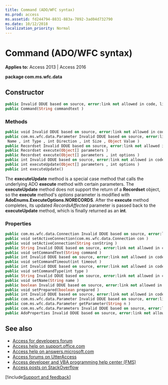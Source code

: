 ```yaml
---
title: Command (ADO/WFC syntax)
ms.prod: access
ms.assetid: fd244794-8831-883a-7892-3ad04d732790
ms.date: 10/12/2018
localization_priority: Normal
---
```



# Command (ADO/WFC syntax)

**Applies to:** Access 2013 | Access 2016

**package com.ms.wfc.data**

## Constructor

```vb
public Invalid DDUE based on source, error:link not allowed in code, link filename:mdobjcommand_HV10294191.xml() 
public Command(String commandtext ) 
```

### Methods

```vb
public void Invalid DDUE based on source, error:link not allowed in code, link filename:mdmthadocancel_HV10294125.xml() 
public com.ms.wfc.data.Parameter Invalid DDUE based on source, error:link not allowed in code, link filename:mdmthcreateparam_HV10294243.xml(String 
 Name , int Type , int Direction , int Size , Object Value ) 
public Recordset Invalid DDUE based on source, error:link not allowed in code, link filename:mdmthcmdexecute_HV10294344.xml() 
public Recordset execute(Object[] parameters ) 
public Recordset execute(Object[] parameters , int options ) 
public int Invalid DDUE based on source, error:link not allowed in code, link filename:mdmthcmdexecute_HV10294344.xml(Object[] parameters ) 
public int executeUpdate(Object[] parameters , int options ) 
public int executeUpdate() 
```

The **executeUpdate** method is a special case method that calls the underlying ADO **execute** method with certain parameters. The **executeUpdate** method does not support the return of a **Recordset** object, so the **execute** method's _options_ parameter is modified with **AdoEnums.ExecuteOptions.NORECORDS**. After the **execute** method completes, its updated _RecordsAffected_ parameter is passed back to the **executeUpdate** method, which is finally returned as an **int**.

### Properties

```vb
public com.ms.wfc.data.Connection Invalid DDUE based on source, error:link not allowed in code, link filename:mdproactivecon_HV10293988.xml() 
public void setActiveConnection(com.ms.wfc.data.Connection con ) 
public void setActiveConnection(String conString ) 
public String Invalid DDUE based on source, error:link not allowed in code, link filename:mdprocommandtext_HV10294195.xml() 
public void setCommandText(String command ) 
public int Invalid DDUE based on source, error:link not allowed in code, link filename:mdprocommandtimeout_HV10294196.xml() 
public void setCommandTimeout(int timeout ) 
public int Invalid DDUE based on source, error:link not allowed in code, link filename:mdprocommandtype_HV10294197.xml() 
public void setCommandType(int type ) 
public String Invalid DDUE based on source, error:link not allowed in code, link filename:mdproname_HV10294535.xml() 
public void setName(String name ) 
public boolean Invalid DDUE based on source, error:link not allowed in code, link filename:mdproprepared_HV10294617.xml() 
public void setPrepared(boolean prepared ) 
public int Invalid DDUE based on source, error:link not allowed in code, link filename:mdprostate_HV10294804.xml() 
public com.ms.wfc.data.Parameter Invalid DDUE based on source, error:link not allowed in code, link filename:mdobjparameter_HV10294590.xml(int n ) 
public com.ms.wfc.data.Parameter getParameter(String n ) 
public com.ms.wfc.data.Parameters Invalid DDUE based on source, error:link not allowed in code, link filename:mdcolparameters_HV10294594.xml() 
public AdoProperties Invalid DDUE based on source, error:link not allowed in code, link filename:mdcolproperties_HV10294633.xml() 
```

## See also

- [Access for developers forum](https://social.msdn.microsoft.com/Forums/office/home?forum=accessdev)
- [Access help on support.office.com](https://support.office.com/search/results?query=Access)
- [Access help on answers.microsoft.com](https://answers.microsoft.com/)
- [Access forums on UtterAccess](https://www.utteraccess.com/forum/index.php?act=idx)
- [Access developer and VBA programming help center (FMS)](https://www.fmsinc.com/MicrosoftAccess/developer/)
- [Access posts on StackOverflow](https://stackoverflow.com/questions/tagged/ms-access)

[!include[Support and feedback](~/includes/feedback-boilerplate.md)]